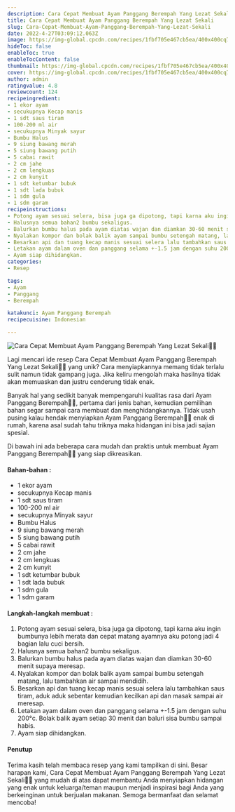 ```yaml
---
description: Cara Cepat Membuat Ayam Panggang Berempah Yang Lezat Sekali"
title: Cara Cepat Membuat Ayam Panggang Berempah Yang Lezat Sekali
slug: Cara-Cepat-Membuat-Ayam-Panggang-Berempah-Yang-Lezat-Sekali
date: 2022-4-27T03:09:12.063Z
image: https://img-global.cpcdn.com/recipes/1fbf705e467cb5ea/400x400cq70/photo.jpg
hideToc: false
enableToc: true
enableTocContent: false
thumbnail: https://img-global.cpcdn.com/recipes/1fbf705e467cb5ea/400x400cq70/photo.jpg
cover: https://img-global.cpcdn.com/recipes/1fbf705e467cb5ea/400x400cq70/photo.jpg
author: admin
ratingvalue: 4.8
reviewcount: 124
recipeingredient:
- 1 ekor ayam
- secukupnya Kecap manis
- 1 sdt saus tiram
- 100-200 ml air
- secukupnya Minyak sayur
- Bumbu Halus
- 9 siung bawang merah
- 5 siung bawang putih
- 5 cabai rawit
- 2 cm jahe
- 2 cm lengkuas
- 2 cm kunyit
- 1 sdt ketumbar bubuk
- 1 sdt lada bubuk
- 1 sdm gula
- 1 sdm garam
recipeinstructions:
- Potong ayam sesuai selera, bisa juga ga dipotong, tapi karna aku ingin bumbunya lebih merata dan cepat matang ayamnya aku potong jadi 4 bagian lalu cuci bersih.
- Halusnya semua bahan2 bumbu sekaligus.
- Balurkan bumbu halus pada ayam diatas wajan dan diamkan 30-60 menit supaya meresap.
- Nyalakan kompor dan bolak balik ayam sampai bumbu setengah matang, lalu tambahkan air sampai mendidih.
- Besarkan api dan tuang kecap manis sesuai selera lalu tambahkan saus tiram, aduk aduk sebentar kemudian kecilkan api dan masak sampai air meresap.
- Letakan ayam dalam oven dan panggang selama +-1.5 jam dengan suhu 200°c. Bolak balik ayam setiap 30 menit dan baluri sisa bumbu sampai habis.
- Ayam siap dihidangkan.
categories:
- Resep

tags:
- Ayam
- Panggang
- Berempah

katakunci: Ayam Panggang Berempah
recipecuisine: Indonesian

---
```


![Cara Cepat Membuat Ayam Panggang Berempah Yang Lezat Sekali👩‍🍳](https://img-global.cpcdn.com/recipes/1fbf705e467cb5ea/400x400cq70/photo.jpg)

Lagi mencari ide resep Cara Cepat Membuat Ayam Panggang Berempah Yang Lezat Sekali👩‍🍳 yang unik? Cara menyiapkannya memang tidak terlalu sulit namun tidak gampang juga. Jika keliru mengolah maka hasilnya tidak akan memuaskan dan justru cenderung tidak enak.

Banyak hal yang sedikit banyak mempengaruhi kualitas rasa dari Ayam Panggang Berempah👩‍🍳, pertama dari jenis bahan, kemudian pemilihan bahan segar sampai cara membuat dan menghidangkannya. Tidak usah pusing kalau hendak menyiapkan Ayam Panggang Berempah👩‍🍳 enak di rumah, karena asal sudah tahu triknya maka hidangan ini bisa jadi sajian spesial.

Di bawah ini ada beberapa cara mudah dan praktis untuk membuat Ayam Panggang Berempah👩‍🍳 yang siap dikreasikan.

<!--inarticleads1-->

#### Bahan-bahan :

- 1 ekor ayam
- secukupnya Kecap manis
- 1 sdt saus tiram
- 100-200 ml air
- secukupnya Minyak sayur
- Bumbu Halus
- 9 siung bawang merah
- 5 siung bawang putih
- 5 cabai rawit
- 2 cm jahe
- 2 cm lengkuas
- 2 cm kunyit
- 1 sdt ketumbar bubuk
- 1 sdt lada bubuk
- 1 sdm gula
- 1 sdm garam

<!--inarticleads2-->

#### Langkah-langkah membuat :

1. Potong ayam sesuai selera, bisa juga ga dipotong, tapi karna aku ingin bumbunya lebih merata dan cepat matang ayamnya aku potong jadi 4 bagian lalu cuci bersih.
1. Halusnya semua bahan2 bumbu sekaligus.
1. Balurkan bumbu halus pada ayam diatas wajan dan diamkan 30-60 menit supaya meresap.
1. Nyalakan kompor dan bolak balik ayam sampai bumbu setengah matang, lalu tambahkan air sampai mendidih.
1. Besarkan api dan tuang kecap manis sesuai selera lalu tambahkan saus tiram, aduk aduk sebentar kemudian kecilkan api dan masak sampai air meresap.
1. Letakan ayam dalam oven dan panggang selama +-1.5 jam dengan suhu 200°c. Bolak balik ayam setiap 30 menit dan baluri sisa bumbu sampai habis.
1. Ayam siap dihidangkan.

#### Penutup

Terima kasih telah membaca resep yang kami tampilkan di sini. Besar harapan kami, Cara Cepat Membuat Ayam Panggang Berempah Yang Lezat Sekali👩‍🍳 yang mudah di atas dapat membantu Anda menyiapkan hidangan yang enak untuk keluarga/teman maupun menjadi inspirasi bagi Anda yang berkeinginan untuk berjualan makanan. Semoga bermanfaat dan selamat mencoba!